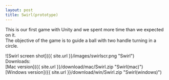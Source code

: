 ```yaml
---
layout: post
title: Swirl(prototype)
---
```


This is our first game with Unity and we spent more time than we expected on it.  
The objective of the game is to guide a ball with two handle turning in a circle.  

![Swirl screen shot]({{ site.url }}/images/swirlscr.png "Swirl")  
Downloads:  
[Mac version]({{ site.url }}/download/mac/Swirl.zip "Swirl(mac)")  
[Windows version]({{ site.url }}/download/win/Swirl.zip "Swirl(windows)")  


